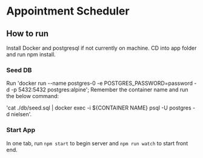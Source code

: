 # Appointment Scheduler

## How to run

Install Docker and postgresql if not currently on machine. 
CD into app folder and run npm install. 

### Seed DB

Run 'docker run --name postgres-0 -e POSTGRES_PASSWORD=password -d -p 5432:5432 postgres:alpine';
Remember the container name and run the below command: 

'cat ./db/seed.sql | docker exec -i ${CONTAINER NAME} psql -U postgres -d nielsen'. 

### Start App
In one tab, run `npm start` to begin server and `npm run watch` to start front end. 

